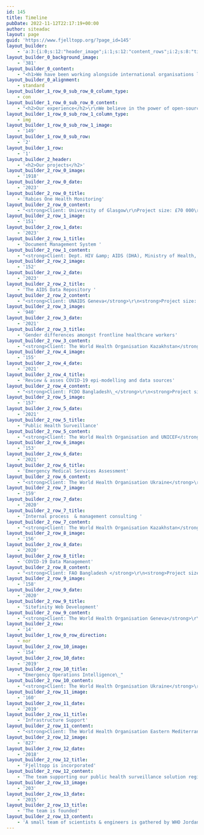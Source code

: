 ```yaml
---
id: 145
title: Timeline
pubDate: 2022-11-12T22:17:19+00:00
author: siteadac
layout: page
guid: 'https://www.fjelltopp.org/?page_id=145'
layout_builder:
    - 'a:3:{i:0;s:12:"header_image";i:1;s:12:"content_rows";i:2;s:8:"timeline";}'
layout_builder_0_background_image:
    - '381'
layout_builder_0_content:
    - "<h1>We have been working alongside international organisations like the UN and the FCDO since 2015 on a wide variety of health data projects.</h1>\r\nOur consultants have provided expert advice, technical capacity and stakeholder liaison to help with some of the world’s biggest humanitarian challenges."
layout_builder_0_alignment:
    - standard
layout_builder_1_row_0_sub_row_0_column_type:
    - con
layout_builder_1_row_0_sub_row_0_content:
    - "<h2>Our experience</h2>\r\nWe believe in the power of open-source platforms: no license fees, easy collaboration, and open innovation. We are always looking for ways to partner with local engineers and grow their capacity to work with open-source platforms. Our aim is to help those with limited experience working with popular technologies such as Linux, Python and Docker.\r\n\r\nWe pick up new technologies quickly but have particular experience in working with: Open Data Kit, DHIS2, OpenMRS, CKAN, Superset, Microsoft PowerBI, Linux, Python, Java, Kubernetes, Docker, SQL, Amazon Web Services, NGINX, Javascript, React, NextJS, and HTML/CSS.\r\n\r\nDuring our first year we delivered services totalling $200,000 to new clients in the Ukraine, Madagascar, Jordan, Central African Republic, Egypt, Switzerland and Finland, some of which was won by competitive tender. In recognition of this, Fjelltopp Ltd was selected as best \"Newcomer to International Trade\" at the International Trade Club awards.\r\n\r\nRead our UNAIDS Case Study and WHO Ukraine Case Study to find out more about how we work to solve problems for our clients."
layout_builder_1_row_0_sub_row_1_column_type:
    - img
layout_builder_1_row_0_sub_row_1_image:
    - '149'
layout_builder_1_row_0_sub_row:
    - '2'
layout_builder_1_row:
    - '1'
layout_builder_2_header:
    - '<h2>Our projects</h2>'
layout_builder_2_row_0_image:
    - '1918'
layout_builder_2_row_0_date:
    - '2023'
layout_builder_2_row_0_title:
    - 'Rabies One Health Monitoring'
layout_builder_2_row_0_content:
    - "<strong>Client: University of Glasgow\r\nProject size: £70 000\r\nTimeline: 2022 - Present </strong>\r\n\r\nBy the time that someone presents symptoms for Rabies it often too late to treat. It is so important to identify individuals bitten by at-risk animals and to treat them early - before symptoms appear. Fjelltopp has supported the University Glasgow to implement a platform for animal-to-human contact tracing within a DHIS2 instance.  Starting from bite records kept by health facilities, investigators identify at-risk animals and look for others that may have also been bitten by the animal. \r\n \r\nFjelltopp has also offered support for the research group's Integrated Bite Case Management (IBCM) platform, previously implemented using a custom solution. This electronic surveillance tool records detailed information about bites in order to identify potential risk. Fjeltopp have been working to ensure the long term stability of the platform.\r\n\r\n<a class=\"button\" href=\"/project/university-of-glasgow-digital-monitoring-of-rabies-risk-cases-across-species/\">Find out more</a>\r\n\r\n\r\n"
layout_builder_2_row_1_image:
    - '151'
layout_builder_2_row_1_date:
    - '2023'
layout_builder_2_row_1_title:
    - 'Document Management System '
layout_builder_2_row_1_content:
    - "<strong>Client: Dept. HIV &amp; AIDS (DHA), Ministry of Health, Malawi, funded by UNAIDS </strong>\r\n<strong>Project size: $90 000 +</strong>\r\n<strong>Timeline: 2021 - Present</strong>\r\n\r\nHow can a Ministry of Health distribute data, reports and documents across a wide network of partners and stakeholders in a secure, controlled and efficient manner?\r\n\r\nFjelltopp implemented a health data hub for the DHA in the Malawi MoH. The tool allows the DHA to take control of distributing the documents, data and reports that they are producing across the wide range of stakeholders and partners supporting their work. \r\n\r\n<a class=\"button\" href=\"https://www.fjelltopp.org/project/document-management-system-for-the-department-of-hiv-and-aids-malawi-moh/\">Find out more</a>"
layout_builder_2_row_2_image:
    - '152'
layout_builder_2_row_2_date:
    - '2023'
layout_builder_2_row_2_title:
    - 'The AIDS Data Repository '
layout_builder_2_row_2_content:
    - "<strong>Client: UNAIDS Geneva</strong>\r\n<strong>Project size: $1 000 000 +  </strong>\r\n<strong>Timeline: 2018 - Present </strong>\r\n\r\nThe \"AIDS Data Repository\" project aims to improve the quality, accessibility and consistency of HIV data and HIV estimates by providing a centralised platform for countries to manage and share HIV data supported by UNAIDS.\r\n\r\nThe project is built upon the large open-source project CKAN, which is used by many national and international organisations as a data management portal. We are consulting with international funding bodies and universities as well as with in-country data management teams to build this solution.\r\n\r\n<a class=\"button\" href=\"https://www.fjelltopp.org/project/the-aids-data-repository-for-unaids-geneva/\">Find out more</a>"
layout_builder_2_row_3_image:
    - '940'
layout_builder_2_row_3_date:
    - '2021'
layout_builder_2_row_3_title:
    - 'Gender differences amongst frontline healthcare workers'
layout_builder_2_row_3_content:
    - "<strong>Client: The World Health Organisation Kazakhstan</strong>\r\n<strong>Project size: $30 000 + </strong>\r\n<strong>Timeline: 2021</strong>\r\n\r\nFjelltopp worked in partnership with WHO Kazakhstan and Astana Medical University on an assessment of Gender differences amongst frontline healthcare workers during the COVID-19 pandemic. Fjelltopp took a lead on the project's statistical design and analysis, as well as the final report writing.\r\n\r\nIn total, 433 participants contributed to the the final results which revealed that women: still carry the most household responsibility in Kazakhstan, were less likely to isolate whilst working on the pandemic frontline, more susceptible to emotional exhaustion and burnout, and saw the most acute increase in workplace violence during the pandemic.  This led rise to a number of recommendations for the national health system. The report has been published by the WHO <a href=\"https://www.who.int/europe/news/item/26-01-2023-female-health-care-workers-and-covid-19-in-kazakhstan--study-unveils-long-standing-need-for-gender-responsive-policies\" target=\"_blank\">here</a>. "
layout_builder_2_row_4_image:
    - '155'
layout_builder_2_row_4_date:
    - '2021'
layout_builder_2_row_4_title:
    - 'Review & asses COVID-19 epi-modelling and data sources'
layout_builder_2_row_4_content:
    - "<strong>Client: FCDO Bangladesh\_</strong>\r\n<strong>Project size: $80 000 +</strong>\r\n<strong>Timeline: 2021</strong>\r\n\r\nWe reviewed and assessed COVID-19 epi-modelling efforts and related data sources across Bangladesh. We led a collaboration with University of Glasgow academics that incorporated a large number of stakeholder interviews and a systematic literature review."
layout_builder_2_row_5_image:
    - '157'
layout_builder_2_row_5_date:
    - '2021'
layout_builder_2_row_5_title:
    - 'Public Health Surveillance'
layout_builder_2_row_5_content:
    - "<strong>Client: The World Health Organisation and UNICEF</strong>\r\n<strong>Project size: $58 000 +</strong>\r\n<strong>Timeline: 2018 - 2021</strong>\r\n\r\nWe have developed and deployed tailor-made electronic public health surveillance solutions at a national level in Jordan, Madagascar, Somalia and The Central African Republic.  Our team worked on this extensively prior to the incorporation of Fjelltopp, having worked on the project in Jordan, Madagascar, Somalia since 2015. \r\n\r\nThese systems are case-based, electronic, mobile, real-time, rapidly deployable solutions. Tablet computers with mobile data plans submit case-based data to a secure central server. This data is anonymised, exported, processed, and visualised in real time through a web-based application. The open-source software framework is flexible, inter-operable, and tailored to the client’s needs. See the open-source code at: github.com/fjelltopp"
layout_builder_2_row_6_image:
    - '153'
layout_builder_2_row_6_date:
    - '2021'
layout_builder_2_row_6_title:
    - 'Emergency Medical Services Assessment'
layout_builder_2_row_6_content:
    - "<strong>Client: The World Health Organisation Ukraine</strong>\r\n<strong>Project size: $67 000 + </strong>\r\n<strong>Timeline: 2018 - 2021 </strong>\r\n\r\nWe provided technical support and data analysis for a country-wide survey of Trauma Emergency Medical Services.  Fjelltopp took a lead on data collection, analysis and write up, with the help of Open Data Kit (ODK) and Python based data analysis techniques. This included the technical write-up of multiple reports published by the WHO (<a href=\"https://www.who.int/europe/publications/i/item/WHO-EURO-2020-5574-45339-64884\" target=\"_blank\">here</a>, <a href=\"https://www.who.int/europe/publications/m/item/adopting-a-people-centred-approach-to-improve-the-prehospital-care-system-in-eastern-ukraine-(2020)\" target=\"_blank\">here</a>, and <a href=\"https://www.who.int/europe/publications/m/item/quantitative-and-qualitative-analysis-of-ukraine-s-emergency-medical-services-to-assess-current-capacities-and-opportunities-for-future-development-(2020)\" target=\"_blank\">here</a>).\r\n\r\n<a class=\"button\" href=\"https://www.fjelltopp.org/project/research-support-for-who-ukraine/\">Find out more</a>"
layout_builder_2_row_7_image:
    - '159'
layout_builder_2_row_7_date:
    - '2020'
layout_builder_2_row_7_title:
    - 'Internal process  & management consulting '
layout_builder_2_row_7_content:
    - "<strong>Client: The World Health Organisation Kazakhstan</strong>\r\n<strong>Project size: $39 000 + </strong>\r\n<strong>Timeline: 2020</strong>\r\n\r\nWe worked with WHO Kazakhstan to review their internal processes and improve their remote working patterns during the COVID-19 crisis. We worked closely with the national WHO Representative (WR) to write up our findings and lessons learned from responding to the 2020 COVID-19 outbreak. \r\n\r\nWe built integrations between their project management and communication tools, provided best practises on the tools’ use, wrote reports, and offered direct support to the national WHO Representative (WR). We gained deep insight into management, structure and governance of a WHO country office."
layout_builder_2_row_8_image:
    - '156'
layout_builder_2_row_8_date:
    - '2020'
layout_builder_2_row_8_title:
    - 'COVID-19 Data Management'
layout_builder_2_row_8_content:
    - "<strong>Client: FAO Bangladesh </strong>\r\n<strong>Project size: $24 000 +</strong>\r\n<strong>Timeline: 2020</strong>\r\n\r\nWe supported an inter-agency UN team responding to the COVID-19 emergency in Bangladesh. Our consultants provided expert advice, technical capacity, and stakeholder liaison to support the task of integrating pandemic data from different national sources and systems.\r\n\r\nWork has included writing software requirements specifications, designing database structures, providing expert review, and developing automation of data flows."
layout_builder_2_row_9_image:
    - '158'
layout_builder_2_row_9_date:
    - '2020'
layout_builder_2_row_9_title:
    - 'Sitefinity Web Development'
layout_builder_2_row_9_content:
    - "<strong>Client: The World Health Organisation Geneva</strong>\r\n<strong>Project size: $15 000 +</strong>\r\n<strong>Timeline: 2020</strong>\r\n\r\nWe provided web development for WHO HIV in Geneva and the global WHO website. A collection of interactive pages were developed to publish global data relating to HIV self-testing."
layout_builder_2_row:
    - '14'
layout_builder_1_row_0_row_direction:
    - nor
layout_builder_2_row_10_image:
    - '154'
layout_builder_2_row_10_date:
    - '2019'
layout_builder_2_row_10_title:
    - "Emergency Operations Intelligence\_"
layout_builder_2_row_10_content:
    - "<strong>Client: The World Health Organisation Ukraine</strong>\r\n<strong>Project size: $71 000 +</strong>\r\n<strong>Timeline: 2018-2019 </strong>\r\n\r\nWe undertook the design and implementation of interactive data dashboards used by the WHO to inform their emergency operations in response to the humanitarian crisis in eastern Ukraine.\r\n\r\nThe dashboard was built with the open-source Superset business intelligence solution.  It  visualised multiple datasets, with a customised user interface and tailored data visualisations. Special tools were developed to support spatial analysis of the data. The project was built upon the open-source Superset business intelligence solution."
layout_builder_2_row_11_image:
    - '160'
layout_builder_2_row_11_date:
    - '2019'
layout_builder_2_row_11_title:
    - 'Infrastructure Support'
layout_builder_2_row_11_content:
    - "<strong>Client: The World Health Organisation Eastern Mediterranean Regional Office (EMRO)</strong>\r\n<strong>Project size: $10000</strong>\r\n<strong>Timeline: 2019</strong>\r\n\r\nWe designed a data management workflow and real time dashboards for the Emergency Operations Centre in the EMRO regional office of the WHO.\r\n\r\nThis included coordinating data from events and signals of public health importance with operational data on task assignments and meeting activity. From a technical perspective the dashboards were implemented in Microsoft PowerBI powered by an SQL Server database with various custom data management processes including integration with WebEOC."
layout_builder_2_row_12_image:
    - '827'
layout_builder_2_row_12_date:
    - '2018'
layout_builder_2_row_12_title:
    - 'Fjelltopp is incorporated'
layout_builder_2_row_12_content:
    - 'The team supporting our public health surveillance solution registered <a href="https://find-and-update.company-information.service.gov.uk/company/11229612">Fjelltopp Ltd</a> with the UK companies house in February 2018, to meet the the ongoing needs of countries using our public health surveillance solution.  Initially the company only comprised two consultants, but others from the original team were added as contracts migrated away from individuals to the new company. '
layout_builder_2_row_13_image:
    - '203'
layout_builder_2_row_13_date:
    - '2015'
layout_builder_2_row_13_title:
    - 'The team is founded'
layout_builder_2_row_13_content:
    - 'A small team of scientists & engineers is gathered by WHO Jordan to implement an integrated, case-based, real time, flexible public health surveillance system in response to the Syrian refugee crisis in Jordan.  This project is adopted nationally by all all public and military clinics, and is later taken to WHO Madagascar, WHO Somalia and WHO Central African Republic with WHE. All engineers initially contracted as individuals directly by the UN. '
---
```


